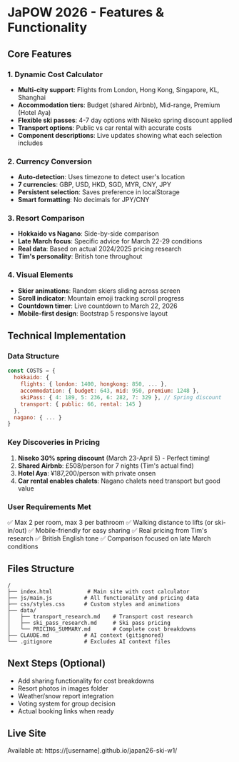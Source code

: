 # JaPOW 2026 - Features & Functionality

## Core Features

### 1. Dynamic Cost Calculator
- **Multi-city support**: Flights from London, Hong Kong, Singapore, KL, Shanghai
- **Accommodation tiers**: Budget (shared Airbnb), Mid-range, Premium (Hotel Aya)
- **Flexible ski passes**: 4-7 day options with Niseko spring discount applied
- **Transport options**: Public vs car rental with accurate costs
- **Component descriptions**: Live updates showing what each selection includes

### 2. Currency Conversion
- **Auto-detection**: Uses timezone to detect user's location
- **7 currencies**: GBP, USD, HKD, SGD, MYR, CNY, JPY
- **Persistent selection**: Saves preference in localStorage
- **Smart formatting**: No decimals for JPY/CNY

### 3. Resort Comparison
- **Hokkaido vs Nagano**: Side-by-side comparison
- **Late March focus**: Specific advice for March 22-29 conditions
- **Real data**: Based on actual 2024/2025 pricing research
- **Tim's personality**: British tone throughout

### 4. Visual Elements
- **Skier animations**: Random skiers sliding across screen
- **Scroll indicator**: Mountain emoji tracking scroll progress
- **Countdown timer**: Live countdown to March 22, 2026
- **Mobile-first design**: Bootstrap 5 responsive layout

## Technical Implementation

### Data Structure
```javascript
const COSTS = {
  hokkaido: {
    flights: { london: 1400, hongkong: 850, ... },
    accommodation: { budget: 643, mid: 950, premium: 1248 },
    skiPass: { 4: 189, 5: 236, 6: 282, 7: 329 }, // Spring discount
    transport: { public: 66, rental: 145 }
  },
  nagano: { ... }
}
```

### Key Discoveries in Pricing
1. **Niseko 30% spring discount** (March 23-April 5) - Perfect timing!
2. **Shared Airbnb**: £508/person for 7 nights (Tim's actual find)
3. **Hotel Aya**: ¥187,200/person with private onsen
4. **Car rental enables chalets**: Nagano chalets need transport but good value

### User Requirements Met
✅ Max 2 per room, max 3 per bathroom
✅ Walking distance to lifts (or ski-in/out)
✅ Mobile-friendly for easy sharing
✅ Real pricing from Tim's research
✅ British English tone
✅ Comparison focused on late March conditions

## Files Structure
```
/
├── index.html           # Main site with cost calculator
├── js/main.js          # All functionality and pricing data
├── css/styles.css      # Custom styles and animations
├── data/
│   ├── transport_research.md    # Transport cost research
│   ├── ski_pass_research.md     # Ski pass pricing
│   └── PRICING_SUMMARY.md       # Complete cost breakdowns
├── CLAUDE.md           # AI context (gitignored)
└── .gitignore          # Excludes AI context files
```

## Next Steps (Optional)
- Add sharing functionality for cost breakdowns
- Resort photos in images folder
- Weather/snow report integration
- Voting system for group decision
- Actual booking links when ready

## Live Site
Available at: https://[username].github.io/japan26-ski-w1/